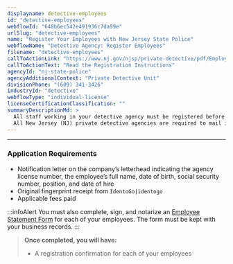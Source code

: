 ```yaml
---
displayname: detective-employees
id: "detective-employees"
webflowId: "648b6ec542e491936c7da99e"
urlSlug: "detective-employees"
name: "Register Your Employees with New Jersey State Police"
webflowName: "Detective Agency: Register Employees"
filename: "detective-employees"
callToActionLink: "https://www.nj.gov/njsp/private-detective/pdf/Employee_Registration_Instructions.pdf"
callToActionText: "Read the Registration Instructions"
agencyId: "nj-state-police"
agencyAdditionalContext: "Private Detective Unit"
divisionPhone: "(609) 341-3426"
industryId: "detective"
webflowType: "individual-license"
licenseCertificationClassification: ""
summaryDescriptionMd: >
  All staff working in your detective agency must be registered before they can be scheduled for work.
  All New Jersey (NJ) private detective agencies are required to mail in employee registrations to the NJ State Police Private Detective Unit within 48 hours of fingerprinting new employees.
---
```


---

### Application Requirements

- Notification letter on the company’s letterhead indicating the agency license number, the employee’s full name, date of birth, social security number, position, and date of hire
- Original fingerprint receipt from `IdentoGo|identogo`
- Applicable fees paid

:::infoAlert
You must also complete, sign, and notarize an [Employee Statement Form](https://www.nj.gov/njsp/private-detective/pdf/pd-agency-statement.pdf) for each of your employees. The form must be kept with your business records.
:::

> **Once completed, you will have:**
>
> - A registration confirmation for each of your employees
